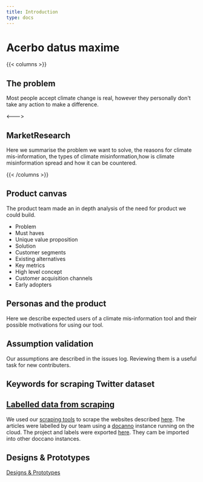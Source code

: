 ```yaml
---
title: Introduction
type: docs
---
```


# Acerbo datus maxime

{{< columns >}}
## The problem

Most people accept climate change is real, however they personally don't take any action to make a difference.

<--->

## MarketResearch

Here we  summarise the problem we  want to solve, the reasons for climate mis-information, the types of  climate misinformation,how is climate misinformation spread and how it can be countered.

{{< /columns >}}


## Product canvas

The product team made an in depth analysis of the need for product we could build.

 - Problem
 - Must haves
 - Unique value proposition
 - Solution
 - Customer segments
 - Existing alternatives
 - Key metrics
 - High level concept
 - Customer  acquisition channels
 - Early adopters


## Personas and the product

Here  we describe expected users of a climate mis-information tool and their possible motivations  for using our tool.

## Assumption validation

Our assumptions are described in the issues log. Reviewing them is a useful task for new contributers. 

## Keywords for scraping Twitter dataset

## [Labelled data from scraping](LabelledDataFromArticleScrape.md)
We used our [scraping tools](https://github.com/ClimateMisinformation/Scrapers)  to scrape the websites described [here](https://docs.google.com/spreadsheets/d/1S_pv0cFsYCdrJFp8M-Tc_Vbk221PvhtnCe-QaBr8rQw/edit?usp=sharing).
The articles were labelled by our team using a [docanno](https://doccano.herokuapp.com/) instance running on the cloud.  The project and labels were exported [here](labelled_data/doccano). They  cam be imported into other doccano instances. 

## Designs & Prototypes
[Designs & Prototypes](https://www.notion.so/Designs-Prototypes-7d54209087ec417295e12d526f10ab46)